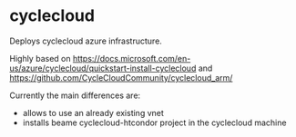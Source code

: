 # cyclecloud

Deploys cyclecloud azure infrastructure.

Highly based on https://docs.microsoft.com/en-us/azure/cyclecloud/quickstart-install-cyclecloud and  https://github.com/CycleCloudCommunity/cyclecloud_arm/

Currently the main differences are:
- allows to use an already existing vnet
- installs beame cyclecloud-htcondor project in the cyclecloud machine

<p><a target="_blank" title="Deploy to Azure" href="https://portal.azure.com/#create/Microsoft.Template/uri/https%3A%2F%2Fraw.githubusercontent.com%2Fbeameio%2Fcyclecloud%2Fmaster%2Fazuredeploy.json" data-linktype="external">
<img src="https://azuredeploy.net/deploybutton.svg" alt="" data-linktype="external">
</a></p>
